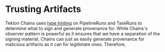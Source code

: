 # Trusting Artifacts

Tekton Chains uses [type hinting](https://tekton.dev/docs/chains/slsa-provenance/#type-hinting) on PipelineRuns and TaskRuns to determine what to sign and generate provenance for.
While Chains's observer pattern is powerful as it ensures that we have a separation of the signing material, Chains can just as easily generate provenance for malicious artifacts
as it can for legitimate ones. Therefore, 